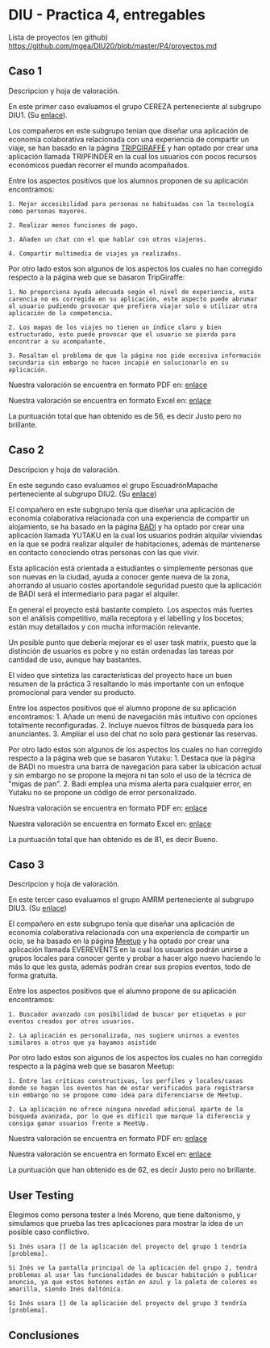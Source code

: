 # DIU - Practica 4, entregables

Lista de proyectos (en github) https://github.com/mgea/DIU20/blob/master/P4/proyectos.md


## Caso 1

Descripcion y hoja de valoración.    

En este primer caso evaluamos el grupo CEREZA perteneciente al subgrupo DIU1. (Su [enlace](https://github.com/DavidGmezHdez/DIU20)).

Los compañeros en este subgrupo tenían que diseñar una aplicación de economía colaborativa relacionada con una experiencia de compartir un viaje, se han basado en la página [TRIPGIRAFFE](https://www.tripgiraffe.com/es/) y  han optado por crear una aplicación llamada TRIPFINDER en la cual los usuarios con pocos recursos económicos puedan recorrer el mundo acompañados.

Entre los aspectos positivos que los alumnos proponen de su aplicación encontramos:

	1. Mejor accesibilidad para personas no habituadas con la tecnología como personas mayores.
	
	2. Realizar menos funciones de pago.
	
	3. Añaden un chat con el que hablar con otros viajeros.
	
	4. Compartir multimedia de viajes ya realizados.
	
Por otro lado estos son algunos de los aspectos los cuales no han corregido respecto a la página web que se basaron TripGiraffe:

	1. No proporciona ayuda adecuada según el nivel de experiencia, esta carencia no es corregida en su aplicación, este aspecto puede abrumar al usuario pudiendo provocar que prefiera viajar solo o utilizar otra aplicación de la competencia.
	
	2. Los mapas de los viajes no tienen un índice claro y bien estructurado, esto puede provocar que el usuario se pierda para encontrar a su acompañante.
	
	3. Resaltan el problema de que la página nos pide excesiva información secundaria sin embargo no hacen incapié en solucionarlo en su aplicación.
	
Nuestra valoración se encuentra en formato PDF en: [enlace](https://github.com/merino25/DIU20/blob/master/P4/DIU1.CEREZA_review.pdf)

Nuestra valoración se encuentra en formato Excel en: [enlace](https://github.com/merino25/DIU20/blob/master/P4/DIU1.CEREZA_review.xls)

La puntuación total que han obtenido es de 56, es decir Justo pero no brillante.



## Caso 2

Descripcion y hoja de valoración.  

En este segundo caso evaluamos el grupo EscuadrónMapache perteneciente al subgrupo DIU2. (Su [enlace](https://github.com/Galactic-O/DIU20))

El compañero en este subgrupo tenía que diseñar una aplicación de economía colaborativa relacionada con una experiencia de compartir un alojamiento, se ha basado en la página [BADI](https://badi.com/es/) y  ha optado por crear una aplicación llamada YUTAKU  en la cual los usuarios podrán alquilar viviendas en la que se podrá realizar alquiler de habitaciones, además de mantenerse en contacto conociendo otras personas con las que vivir.

Esta aplicación está orientada a estudiantes o simplemente personas que son nuevas en la ciudad, ayuda a conocer gente nueva de la zona, ahorrando al usuario costes aportandole seguridad puesto que la aplicación de BADI será el intermediario para pagar el alquiler.

En general el proyecto está bastante completo. Los aspectos más fuertes son el análisis competitivo, malla receptora y el labelling y los bocetos; están muy detallados y con mucha información relevante.

Un posible punto que debería mejorar es el user task matrix, puesto que la distinción de usuarios es pobre y no están ordenadas las tareas por cantidad de uso, aunque hay bastantes.

El vídeo que sintetiza las características del proyecto hace un buen resumen de la práctica  3 resaltando lo más importante con un enfoque promocional para vender su producto.

Entre los aspectos positivos que el alumno propone de su aplicación encontramos:
	1. Añade un menú de navegación más intuitivo con opciones totalmente reconfiguradas.
	2. Incluye nuevos filtros de búsqueda para los anunciantes.
	3. Ampliar el uso del chat no solo para gestionar las reservas.

Por otro lado estos son algunos de los aspectos los cuales no han corregido respecto a la página web que se basaron Yutaku:
	1. Destaca que la página de BADI no muestra una barra de navegación para saber la ubicación actual y sin embargo no se propone la mejora ni tan solo el uso de la técnica de "migas de pan".
	2. Badi emplea una misma alerta para cualquier error, en Yutaku no se propone un código de error personalizado.

Nuestra valoración se encuentra en formato PDF en: [enlace](https://github.com/merino25/DIU20/blob/master/P4/DIU2.ESCUADRONMAPACHE_review.pdf)

Nuestra valoración se encuentra en formato Excel en: [enlace](https://github.com/merino25/DIU20/blob/master/P4/DIU2.ESCUADRONMAPACHE_review.xls)

La puntuación total que han obtenido es de 81, es decir Bueno.


## Caso 3

Descripcion y hoja de valoración.   

En este tercer caso evaluamos el grupo AMRM perteneciente al subgrupo DIU3. (Su [enlace](https://github.com/suribel/DIU20))


El compañero en este subgrupo  tenía que diseñar una aplicación de economía colaborativa relacionada con una experiencia de compartir un ocio, se ha basado en la página [Meetup](https://www.meetup.com/es-ES/) y  ha optado por crear una aplicación llamada EVEREVENTS  en la cual los usuarios podrán unirse a grupos locales para conocer gente y probar a hacer algo nuevo haciendo lo más lo que les gusta, además podrán crear sus propios eventos, todo de forma gratuita.

Entre los aspectos positivos que el alumno propone de su aplicación encontramos:

	1. Buscador avanzado con posibilidad de buscar por etiquetas o por eventos creados por otros usuarios.

	2. La aplicación es personalizada, nos sugiere unirnos a eventos similares a otros que ya hayamos asistido


Por otro lado estos son algunos de los aspectos los cuales no han corregido respecto a la página web que se basaron Meetup:

	1. Entre las críticas constructivas, los perfiles y locales/casas donde se hagan los eventos han de estar verificados para registrarse sin embargo no se propone como idea para diferenciarse de Meetup.

	2. La aplicación no ofrece ninguna novedad adicional aparte de la búsqueda avanzada, por lo que es difícil que marque la diferencia y consiga ganar usuarios frente a MeetUp.


Nuestra valoración se encuentra en formato PDF en: [enlace](https://github.com/merino25/DIU20/blob/master/P4/DIU3.AMRM_review.pdf)

Nuestra valoración se encuentra en formato Excel en: [enlace](https://github.com/merino25/DIU20/blob/master/P4/DIU3.AMRM_review.xls)

La puntuación que han obtenido es de 62, es decir Justo pero no brillante.

## User Testing

Elegimos como persona tester a Inés Moreno, que tiene daltonismo, y simulamos que prueba las tres aplicaciones para mostrar la idea de un posible caso conflictivo.
	
	Si Inés usara [] de la aplicación del proyecto del grupo 1 tendría [problema].
	
	Si Inés ve la pantalla principal de la aplicación del grupo 2, tendrá problemas al usar las funcionalidades de buscar habitación o publicar anuncio, ya que estos botones están en azul y la paleta de colores es amarilla, siendo Inés daltónica.

	Si Inés usara [] de la aplicación del proyecto del grupo 3 tendría [problema].


## Conclusiones

